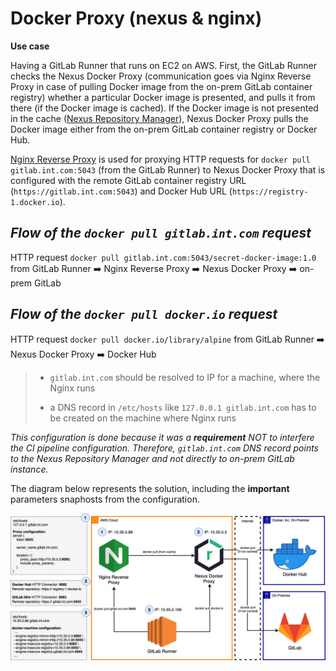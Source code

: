 # Docker Proxy (nexus & nginx)

**Use case**

Having a GitLab Runner that runs on EC2 on AWS. First, the GitLab Runner checks the Nexus Docker Proxy (communication goes via Nginx Reverse Proxy in case of pulling Docker image from the on-prem GitLab container registry) whether a particular Docker image is presented, and pulls it from there (if the Docker image is cached). If the Docker image is not presented in the cache ([Nexus Repository Manager](https://help.sonatype.com/repomanager3/nexus-repository-administration/formats/docker-registry/proxy-repository-for-docker)), Nexus Docker Proxy pulls the Docker image either from the on-prem GitLab container registry or Docker Hub.

[Nginx Reverse Proxy](https://docs.nginx.com/nginx/admin-guide/web-server/reverse-proxy/) is used for proxying HTTP requests for `docker pull gitlab.int.com:5043` (from the GitLab Runner) to Nexus Docker Proxy that is configured with the remote GitLab container registry URL (`https://gitlab.int.com:5043`) and Docker Hub URL (`https://registry-1.docker.io`).


## _Flow of the `docker pull gitlab.int.com` request_

HTTP request `docker pull gitlab.int.com:5043/secret-docker-image:1.0` from GitLab Runner ➡️ Nginx Reverse Proxy ➡️ Nexus Docker Proxy ➡️ on-prem GitLab

## _Flow of the `docker pull docker.io` request_

HTTP request `docker pull docker.io/library/alpine` from GitLab Runner ➡️ Nexus Docker Proxy ➡️ Docker Hub

> - `gitlab.int.com` should be resolved to IP for a machine, where the Nginx runs
>
> - a DNS record in `/etc/hosts` like `127.0.0.1 gitlab.int.com` has to be created on the machine where  Nginx runs

_This configuration is done because it was a **requirement** NOT to interfere the CI pipeline configuration. Therefore, `gitlab.int.com` DNS record points to the Nexus Repository Manager and not directly to on-prem GitLab instance._

The diagram below represents the solution, including the **important** parameters snaphosts from the configuration.

![nexus-nginx-proxy](/devops/docker/diagrams/nexus-and-nginx.png)

